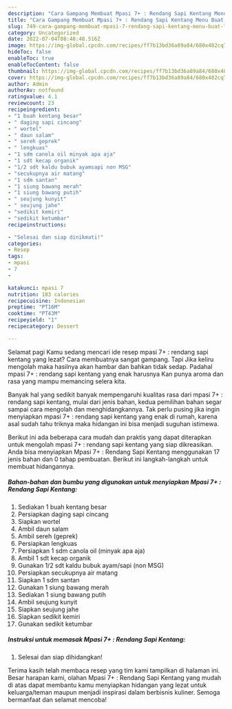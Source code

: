 ```yaml
---
description: "Cara Gampang Membuat Mpasi 7+ : Rendang Sapi Kentang Menu Buat lebaran"
title: "Cara Gampang Membuat Mpasi 7+ : Rendang Sapi Kentang Menu Buat lebaran"
slug: 749-cara-gampang-membuat-mpasi-7-rendang-sapi-kentang-menu-buat-lebaran
category: Uncategorized
date: 2022-07-04T08:48:48.516Z
image: https://img-global.cpcdn.com/recipes/ff7b13bd36a89a84/680x482cq70/mpasi-7-rendang-sapi-kentang-foto-resep-utama.jpg
hideToc: false
enableToc: true
enableTocContent: false
thumbnail: https://img-global.cpcdn.com/recipes/ff7b13bd36a89a84/680x482cq70/mpasi-7-rendang-sapi-kentang-foto-resep-utama.jpg
cover: https://img-global.cpcdn.com/recipes/ff7b13bd36a89a84/680x482cq70/mpasi-7-rendang-sapi-kentang-foto-resep-utama.jpg
author: Admin
authorAv: notfound
ratingvalue: 4.1
reviewcount: 23
recipeingredient:
- "1 buah kentang besar"
- " daging sapi cincang"
- " wortel"
- " daun salam"
- " sereh geprek"
- " lengkuas"
- "1 sdm canola oil minyak apa aja"
- "1 sdt kecap organik"
- "1/2 sdt kaldu bubuk ayamsapi non MSG"
- "secukupnya air matang"
- "1 sdm santan"
- "1 siung bawang merah"
- "1 siung bawang putih"
- " seujung kunyit"
- " seujung jahe"
- "sedikit kemiri"
- "sedikit ketumbar"
recipeinstructions:

- "Selesai dan siap dinikmati!"
categories:
- Resep
tags:
- mpasi
- 7
- 

katakunci: mpasi 7  
nutrition: 183 calories
recipecuisine: Indonesian
preptime: "PT16M"
cooktime: "PT43M"
recipeyield: "1"
recipecategory: Dessert

---
```



Selamat pagi Kamu sedang mencari ide resep mpasi 7+ : rendang sapi kentang yang lezat? Cara membuatnya sangat gampang. Tapi Jika keliru mengolah maka hasilnya akan hambar dan bahkan tidak sedap. Padahal mpasi 7+ : rendang sapi kentang yang enak harusnya Kan punya aroma dan rasa yang mampu memancing selera kita.




Banyak hal yang sedikit banyak mempengaruhi kualitas rasa dari mpasi 7+ : rendang sapi kentang, mulai dari jenis bahan, kedua pemilihan bahan segar sampai cara mengolah dan menghidangkannya. Tak perlu pusing jika ingin menyiapkan mpasi 7+ : rendang sapi kentang yang enak di rumah, karena asal sudah tahu triknya maka hidangan ini bisa menjadi suguhan istimewa.


Berikut ini ada beberapa cara mudah dan praktis yang dapat diterapkan untuk mengolah mpasi 7+ : rendang sapi kentang yang siap dikreasikan. Anda bisa menyiapkan Mpasi 7+ : Rendang Sapi Kentang menggunakan 17 jenis bahan dan 0 tahap pembuatan. Berikut ini langkah-langkah untuk membuat hidangannya.

<!--inarticleads1-->

##### Bahan-bahan dan bumbu yang digunakan untuk menyiapkan Mpasi 7+ : Rendang Sapi Kentang:

1. Sediakan 1 buah kentang besar
1. Persiapkan  daging sapi cincang
1. Siapkan  wortel
1. Ambil  daun salam
1. Ambil  sereh (geprek)
1. Persiapkan  lengkuas
1. Persiapkan 1 sdm canola oil (minyak apa aja)
1. Ambil 1 sdt kecap organik
1. Gunakan 1/2 sdt kaldu bubuk ayam/sapi (non MSG)
1. Persiapkan secukupnya air matang
1. Siapkan 1 sdm santan
1. Gunakan 1 siung bawang merah
1. Sediakan 1 siung bawang putih
1. Ambil  seujung kunyit
1. Siapkan  seujung jahe
1. Siapkan sedikit kemiri
1. Gunakan sedikit ketumbar




<!--inarticleads2-->

##### Instruksi untuk memasak Mpasi 7+ : Rendang Sapi Kentang:


1. Selesai dan siap dihidangkan!



Terima kasih telah membaca resep yang tim kami tampilkan di halaman ini. Besar harapan kami, olahan Mpasi 7+ : Rendang Sapi Kentang yang mudah di atas dapat membantu kamu menyiapkan hidangan yang lezat untuk keluarga/teman maupun menjadi inspirasi dalam berbisnis kuliner. Semoga bermanfaat dan selamat mencoba!
